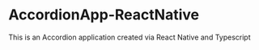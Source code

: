 # AccordionApp-ReactNative
This is an Accordion application created via React Native and Typescript
